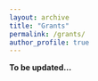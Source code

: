 ```yaml
---
layout: archive
title: "Grants"
permalink: /grants/
author_profile: true
---
```


**To be updated...**

